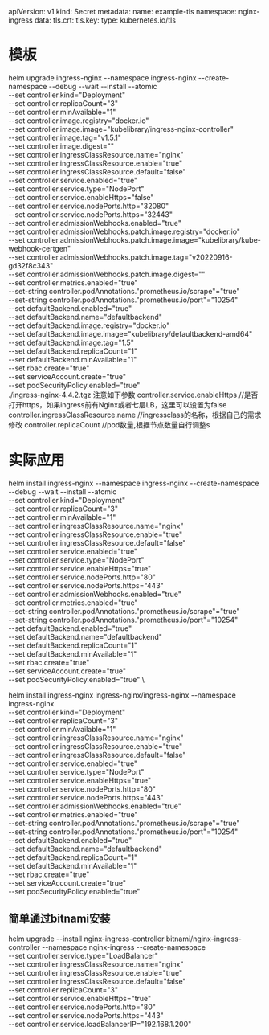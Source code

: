   apiVersion: v1
  kind: Secret
  metadata:
    name: example-tls
    namespace: nginx-ingress
  data:
    tls.crt: <base64 encoded cert>
    tls.key: <base64 encoded key>
  type: kubernetes.io/tls

#  模板
helm upgrade ingress-nginx --namespace ingress-nginx --create-namespace --debug --wait --install --atomic \
   --set controller.kind="Deployment" \
   --set controller.replicaCount="3" \
   --set controller.minAvailable="1" \
   --set controller.image.registry="docker.io" \
   --set controller.image.image="kubelibrary/ingress-nginx-controller" \
   --set controller.image.tag="v1.5.1" \
   --set controller.image.digest="" \
   --set controller.ingressClassResource.name="nginx" \
   --set controller.ingressClassResource.enable="true" \
   --set controller.ingressClassResource.default="false" \
   --set controller.service.enabled="true" \
   --set controller.service.type="NodePort" \
   --set controller.service.enableHttps="false" \
   --set controller.service.nodePorts.http="32080" \
   --set controller.service.nodePorts.https="32443" \
   --set controller.admissionWebhooks.enabled="true" \
   --set controller.admissionWebhooks.patch.image.registry="docker.io" \
   --set controller.admissionWebhooks.patch.image.image="kubelibrary/kube-webhook-certgen" \
   --set controller.admissionWebhooks.patch.image.tag="v20220916-gd32f8c343" \
   --set controller.admissionWebhooks.patch.image.digest="" \
   --set controller.metrics.enabled="true" \
   --set-string controller.podAnnotations."prometheus\.io/scrape"="true" \
   --set-string controller.podAnnotations."prometheus\.io/port"="10254" \
   --set defaultBackend.enabled="true" \
   --set defaultBackend.name="defaultbackend" \
   --set defaultBackend.image.registry="docker.io" \
   --set defaultBackend.image.image="kubelibrary/defaultbackend-amd64" \
   --set defaultBackend.image.tag="1.5" \
   --set defaultBackend.replicaCount="1" \
   --set defaultBackend.minAvailable="1" \
   --set rbac.create="true" \
   --set serviceAccount.create="true" \
   --set podSecurityPolicy.enabled="true" \
   ./ingress-nginx-4.4.2.tgz
注意如下参数
controller.service.enableHttps  //是否打开https，如果ingress前有Nginx或者七层LB，这里可以设置为false
controller.ingressClassResource.name  //ingressclass的名称，根据自己的需求修改
controller.replicaCount  //pod数量,根据节点数量自行调整s




#  实际应用 

helm install ingress-nginx --namespace ingress-nginx --create-namespace --debug --wait --install --atomic \
   --set controller.kind="Deployment" \
   --set controller.replicaCount="3" \
   --set controller.minAvailable="1" \
   --set controller.ingressClassResource.name="nginx" \
   --set controller.ingressClassResource.enable="true" \
   --set controller.ingressClassResource.default="false" \
   --set controller.service.enabled="true" \
   --set controller.service.type="NodePort" \
   --set controller.service.enableHttps="true" \
   --set controller.service.nodePorts.http="80" \
   --set controller.service.nodePorts.https="443" \
   --set controller.admissionWebhooks.enabled="true" \
   --set controller.metrics.enabled="true" \
   --set-string controller.podAnnotations."prometheus\.io/scrape"="true" \
   --set-string controller.podAnnotations."prometheus\.io/port"="10254" \
   --set defaultBackend.enabled="true" \
   --set defaultBackend.name="defaultbackend" \
   --set defaultBackend.replicaCount="1" \
   --set defaultBackend.minAvailable="1" \
   --set rbac.create="true" \
   --set serviceAccount.create="true" \
   --set podSecurityPolicy.enabled="true" \


   helm install   ingress-nginx ingress-nginx/ingress-nginx --namespace ingress-nginx \
   --set controller.kind="Deployment"    \
   --set controller.replicaCount="3"    \
   --set controller.minAvailable="1"    \
   --set controller.ingressClassResource.name="nginx"    \
   --set controller.ingressClassResource.enable="true"    \
   --set controller.ingressClassResource.default="false"   \
   --set controller.service.enabled="true"    \
   --set controller.service.type="NodePort"    \
   --set controller.service.enableHttps="true"    \
   --set controller.service.nodePorts.http="80"    \
   --set controller.service.nodePorts.https="443"    \
   --set controller.admissionWebhooks.enabled="true"    \
   --set controller.metrics.enabled="true"    \
   --set-string controller.podAnnotations."prometheus\.io/scrape"="true"    \
   --set-string controller.podAnnotations."prometheus\.io/port"="10254"    \
   --set defaultBackend.enabled="true"    \
   --set defaultBackend.name="defaultbackend"    \
   --set defaultBackend.replicaCount="1"    \
   --set defaultBackend.minAvailable="1"    \
   --set rbac.create="true"   \
   --set serviceAccount.create="true"   \
   --set podSecurityPolicy.enabled="true"




## 简单通过bitnami安装
helm upgrade --install nginx-ingress-controller bitnami/nginx-ingress-controller --namespace nginx-ingress  --create-namespace  \
--set controller.service.type="LoadBalancer" \
--set controller.ingressClassResource.name="nginx" \
--set controller.ingressClassResource.enable="true" \
--set controller.ingressClassResource.default="false" \
--set controller.replicaCount="3" \
--set controller.service.enableHttps="true" \
--set controller.service.nodePorts.http="80" \
--set controller.service.nodePorts.https="443" \
--set controller.service.loadBalancerIP="192.168.1.200"

